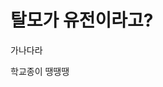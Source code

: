# 탈모가 유전이라고?


가나다라

학교종이 땡땡땡
<!--stackedit_data:
eyJoaXN0b3J5IjpbLTQ0Mjk2NDk0MSwxMTQ3MDQxMjZdfQ==
-->